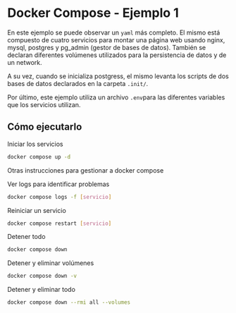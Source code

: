 # Docker Compose - Ejemplo 1

En este ejemplo se puede observar un `yaml` más completo. El mismo está compuesto de cuatro servicios para montar una página web usando nginx, mysql, postgres y pg_admin (gestor de bases de datos). También se declaran diferentes volúmenes utilizados para la persistencia de datos y de un network.

A su vez, cuando se inicializa postgress, el mismo levanta los scripts de dos bases de datos declarados en la carpeta `.init/`. 

Por último, este ejemplo utiliza un archivo `.env`para las diferentes variables que los servicios utilizan. 

## Cómo ejecutarlo
Iniciar los servicios
```bash
docker compose up -d
```
<!-- 
## Acceso a los servicios:
* Zabbix: http://localhost/zabbix
Usuario: Admin
Contraseña: zabbix
* Portainer: 
    * http://localhost/portainer
    * Crear credenciales en el primer inicio
* CheckMK: 
    * http://localhost/checkmk
    * Usuario: cmkadmin
    * Contraseña: cmk123

## Notas importantes:
1. Ajusta las contraseñas antes de implementar en producción
2. Considera agregar SSL para producción
3. Ajusta las zonas horarias según tu ubicación
4. Los volúmenes persistirán los datos
5. Asegúrate de tener suficientes recursos en tu máquina

## Para gestionar: -->

Otras instrucciones para gestionar a docker compose

Ver logs para identificar problemas
```bash
docker compose logs -f [servicio]
```
Reiniciar un servicio
```bash
docker compose restart [servicio]
```
Detener todo
```bash
docker compose down
```

Detener y eliminar volúmenes
```bash
docker compose down -v
```

Detener y eliminar todo
```bash
docker compose down --rmi all --volumes
```




